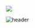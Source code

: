 <img src="https://capsule-render.vercel.app/api?type=wave&color=auto&height=300&section=header&text=WEB%20FULL-STACK&fontSize=90" />

<!--
**WooHyunTak/WooHyunTak** is a ✨ _special_ ✨ repository because its `README.md` (this file) appears on your GitHub profile.

Here are some ideas to get you started:

- 🔭 I’m currently working on ...
- 🌱 I’m currently learning ...
- 👯 I’m looking to collaborate on ...
- 🤔 I’m looking for help with ...
- 💬 Ask me about ...
- 📫 How to reach me: ...
- 😄 Pronouns: ...
- ⚡ Fun fact: ...
-->
![header](https://capsule-render.vercel.app/api?type=slice)
